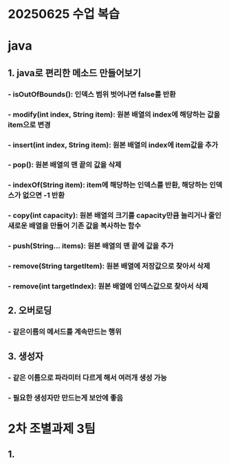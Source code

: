 # 20250625 수업 복습
# java
## 1. java로 편리한 메소드 만들어보기
### - isOutOfBounds(): 인덱스 범위 벗어나면 false를 반환
### -  modify(int index, String item): 원본 배열의 index에 해당하는 값을 item으로 변경
### - insert(int index, String item): 원본 배열의 index에 item값을 추가
### - pop(): 원본 배열의 맨 끝의 값을 삭제
### -  indexOf(String item): item에 해당하는 인덱스를 반환, 해당하는 인덱스가 없으면 -1 반환
### - copy(int capacity): 원본 배열의 크기를 capacity만큼 늘리거나 줄인 새로운 배열을 만들어 기존 값을 복사하는 함수
### - push(String... items): 원본 배열의 맨 끝에 값을 추가
### -  remove(String targetItem): 원본 배열에 저장값으로 찾아서 삭제
### - remove(int targetIndex): 원본 배열에 인덱스값으로 찾아서 삭제

## 2. 오버로딩
### - 같은이름의 메서드를 계속만드는 행위

## 3. 생성자
### - 같은 이름으로 파라미터 다르게 해서 여러개 생성 가능
### - 필요한 생성자만 만드는게 보안에 좋음

# 2차 조별과제 3팀
## 1. 
